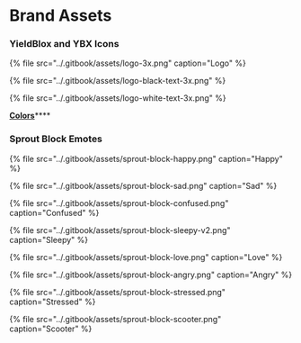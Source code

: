 # Brand Assets

### **YieldBlox and YBX Icons**

{% file src="../.gitbook/assets/logo-3x.png" caption="Logo" %}

{% file src="../.gitbook/assets/logo-black-text-3x.png" %}

{% file src="../.gitbook/assets/logo-white-text-3x.png" %}

[**Colors**](https://colorpeek.com/#37b04a,231f20)\*\*\*\*

### Sprout Block Emotes

{% file src="../.gitbook/assets/sprout-block-happy.png" caption="Happy" %}

{% file src="../.gitbook/assets/sprout-block-sad.png" caption="Sad" %}

{% file src="../.gitbook/assets/sprout-block-confused.png" caption="Confused" %}

{% file src="../.gitbook/assets/sprout-block-sleepy-v2.png" caption="Sleepy" %}

{% file src="../.gitbook/assets/sprout-block-love.png" caption="Love" %}

{% file src="../.gitbook/assets/sprout-block-angry.png" caption="Angry" %}

{% file src="../.gitbook/assets/sprout-block-stressed.png" caption="Stressed" %}

{% file src="../.gitbook/assets/sprout-block-scooter.png" caption="Scooter" %}

